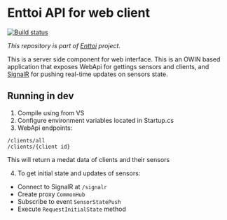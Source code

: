 # Enttoi API for web client

[![Build status](https://ci.appveyor.com/api/projects/status/mi0xgwxrpo7kburj/branch/master?svg=true)](https://ci.appveyor.com/project/jenyayel/webstupidsolution/branch/master)

*This repository is part of [Enttoi](http://enttoi.github.io/) project.*

This is a server side component for web interface. This is an OWIN based application that exposes WebApi for gettings sensors and clients, and [SignalR](https://github.com/SignalR/SignalR) for pushing real-time updates on sensors state.

## Running in dev

1. Compile using from VS 
2. Configure environment variables located in Startup.cs
3. WebApi endpoints:

  ```
  /clients/all
  /clients/{client id}
  ```
  This will return a medat data of clients and their sensors

4. To get initial state and updates of sensors:
  * Connect to SignalR at ```/signalr```
  * Create proxy ```CommonHub```
  * Subscribe to event ```SensorStatePush```
  * Execute ```RequestInitialState``` method

